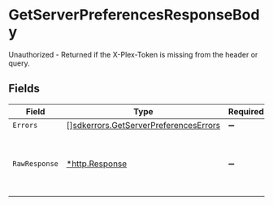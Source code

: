 # GetServerPreferencesResponseBody

Unauthorized - Returned if the X-Plex-Token is missing from the header or query.


## Fields

| Field                                                                                          | Type                                                                                           | Required                                                                                       | Description                                                                                    |
| ---------------------------------------------------------------------------------------------- | ---------------------------------------------------------------------------------------------- | ---------------------------------------------------------------------------------------------- | ---------------------------------------------------------------------------------------------- |
| `Errors`                                                                                       | [][sdkerrors.GetServerPreferencesErrors](../../models/sdkerrors/getserverpreferenceserrors.md) | :heavy_minus_sign:                                                                             | N/A                                                                                            |
| `RawResponse`                                                                                  | [*http.Response](https://pkg.go.dev/net/http#Response)                                         | :heavy_minus_sign:                                                                             | Raw HTTP response; suitable for custom response parsing                                        |